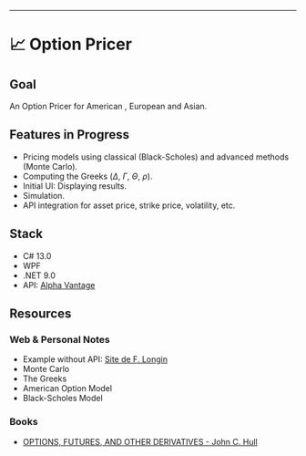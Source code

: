 * * *

# 📈 Option Pricer

## Goal

An Option Pricer for American , European and Asian.

## Features in Progress

- Pricing models using classical (Black-Scholes) and advanced methods (Monte Carlo).
- Computing the Greeks ($\Delta$, $\Gamma$, $\Theta$, $\rho$).
- Initial UI: Displaying results.
- Simulation.
- API integration for asset price, strike price, volatility, etc.

## Stack

- C# 13.0
- WPF
- .NET 9.0
- API: [Alpha Vantage](https://www.alphavantage.co)

## Resources

### Web & Personal Notes

- Example without API: [Site de F. Longin](https://www.longin.fr/Ressources_Outils/Pricers/Actions/Call_put_standards_dividendes_continus/options_standards_actions_calls_puts_pricer.php)
- Monte Carlo
- The Greeks
- American Option Model
- Black-Scholes Model

### Books

- [OPTIONS, FUTURES, AND OTHER DERIVATIVES - John C. Hull](http://lib.ysu.am/disciplines_bk/2b66030e0dd4c77b2bda437f6c1e5e66.pdf)
